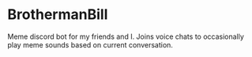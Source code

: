 # BrothermanBill
Meme discord bot for my friends and I. Joins voice chats to occasionally play meme sounds based on current conversation.
